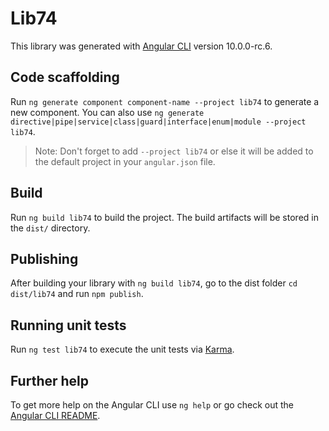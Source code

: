 # Lib74

This library was generated with [Angular CLI](https://github.com/angular/angular-cli) version 10.0.0-rc.6.

## Code scaffolding

Run `ng generate component component-name --project lib74` to generate a new component. You can also use `ng generate directive|pipe|service|class|guard|interface|enum|module --project lib74`.
> Note: Don't forget to add `--project lib74` or else it will be added to the default project in your `angular.json` file. 

## Build

Run `ng build lib74` to build the project. The build artifacts will be stored in the `dist/` directory.

## Publishing

After building your library with `ng build lib74`, go to the dist folder `cd dist/lib74` and run `npm publish`.

## Running unit tests

Run `ng test lib74` to execute the unit tests via [Karma](https://karma-runner.github.io).

## Further help

To get more help on the Angular CLI use `ng help` or go check out the [Angular CLI README](https://github.com/angular/angular-cli/blob/master/README.md).
